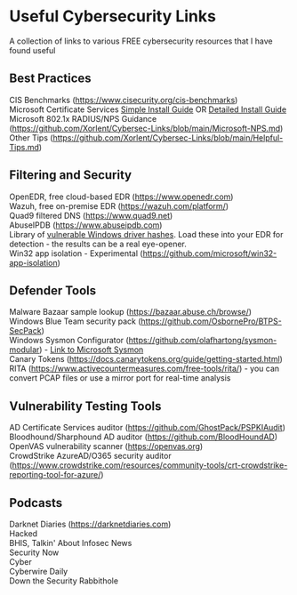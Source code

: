 # Useful Cybersecurity Links
A collection of links to various FREE cybersecurity resources that I have found useful  
  
## Best Practices
CIS Benchmarks (https://www.cisecurity.org/cis-benchmarks)  
Microsoft Certificate Services [Simple Install Guide](https://sqldeep.com/how-to-install-and-configure-microsoft-certification-authority-ca-services/) OR [Detailed Install Guide](https://mjcb.io/blog/2020/03/09/certificate-authority-windows-server-2019/)  
Microsoft 802.1x RADIUS/NPS Guidance (https://github.com/Xorlent/Cybersec-Links/blob/main/Microsoft-NPS.md)  
Other Tips (https://github.com/Xorlent/Cybersec-Links/blob/main/Helpful-Tips.md)

## Filtering and Security
OpenEDR, free cloud-based EDR (https://www.openedr.com)  
Wazuh, free on-premise EDR (https://wazuh.com/platform/)  
Quad9 filtered DNS (https://www.quad9.net)  
AbuseIPDB (https://www.abuseipdb.com)  
Library of [vulnerable Windows driver hashes](https://github.com/magicsword-io/LOLDrivers).  Load these into your EDR for detection - the results can be a real eye-opener.  
Win32 app isolation - Experimental (https://github.com/microsoft/win32-app-isolation)  

## Defender Tools
Malware Bazaar sample lookup (https://bazaar.abuse.ch/browse/)  
Windows Blue Team security pack (https://github.com/OsbornePro/BTPS-SecPack)  
Windows Sysmon Configurator (https://github.com/olafhartong/sysmon-modular) - [Link to Microsoft Sysmon](https://learn.microsoft.com/en-us/sysinternals/downloads/sysmon)  
Canary Tokens (https://docs.canarytokens.org/guide/getting-started.html)  
RITA (https://www.activecountermeasures.com/free-tools/rita/) - you can convert PCAP files or use a mirror port for real-time analysis  

## Vulnerability Testing Tools
AD Certificate Services auditor (https://github.com/GhostPack/PSPKIAudit)  
Bloodhound/Sharphound AD auditor (https://github.com/BloodHoundAD)  
OpenVAS vulnerability scanner (https://openvas.org)  
CrowdStrike AzureAD/O365 security auditor (https://www.crowdstrike.com/resources/community-tools/crt-crowdstrike-reporting-tool-for-azure/)  

## Podcasts
Darknet Diaries (https://darknetdiaries.com)  
Hacked  
BHIS, Talkin' About Infosec News  
Security Now  
Cyber  
Cyberwire Daily  
Down the Security Rabbithole
